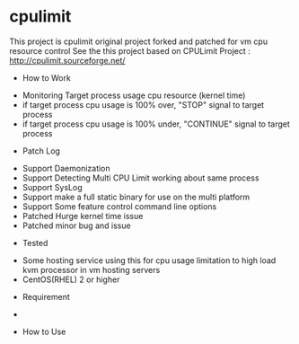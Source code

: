 cpulimit
========

This project is cpulimit original project forked and patched for vm cpu resource control
See the this project based on CPULimit Project : http://cpulimit.sourceforge.net/

* How to Work
 - Monitoring Target process usage cpu resource (kernel time)
 - if target process cpu usage is 100% over, "STOP" signal to target process
 - if target process cpu usage is 100% under, "CONTINUE" signal to target process
 
* Patch Log
 - Support Daemonization
 - Support Detecting Multi CPU Limit working about same process
 - Support SysLog
 - Support make a full static binary for use on the multi platform
 - Support Some feature control command line options
 - Patched Hurge kernel time issue
 - Patched minor bug and issue

* Tested
 - Some hosting service using this for cpu usage limitation to high load kvm processor in vm hosting servers
 - CentOS(RHEL) 2 or higher

* Requirement
 - 

* How to Use
 
